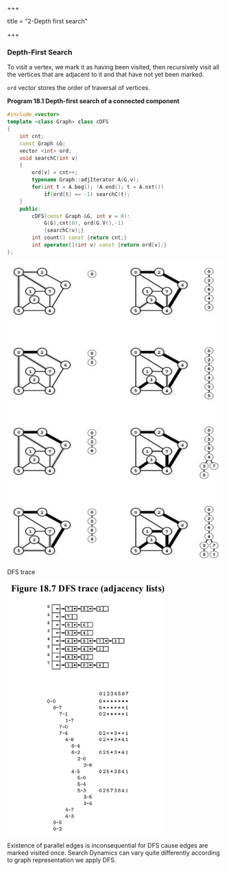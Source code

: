 +++

title = "2-Depth first search"

+++

### Depth-First Search

To visit a vertex, we mark it as having been visited, then recursively visit all the vertices that are adjacent to it and that have not yet been marked.

`ord` vector stores the order of traversal of vertices.

**Program 18.1	Depth-first search of a connected component**

````c++
#include <vector>
template <class Graph> class cDFS
{
    int cnt;
    const Graph &G;
    vector <int> ord;
    void searchC(int v)
    {
        ord[v] = cnt++;
        typename Graph::adjIterator A(G,v);
        for(int t = A.beg(); !A.end(); t = A.nxt())
            if(ord[t] == -1) searchC(t);
    }
    public:
    	cDFS(const Graph &G, int v = 0):
    		G(G),cnt(0), ord(G.V(),-1)
            {searchC(v);}
    	int count() const {return cnt;}
    	int operator[](int v) const {return ord[v];}
};
````

![image-20210110085932147](2_Depth_first_search.assets/image-20210110085932147.png)

DFS trace

![image-20210110085954775](2_Depth_first_search.assets/image-20210110085954775.png)

Existence of parallel edges is inconsequential for DFS cause edges are marked visited once. Search Dynamics can vary quite differently according to graph representation we apply DFS.


